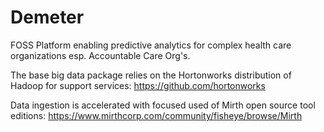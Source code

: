 # Demeter
FOSS Platform enabling predictive analytics for complex health care organizations esp. Accountable Care Org's.

The base big data package relies on the Hortonworks distribution of Hadoop for support services:
https://github.com/hortonworks 

Data ingestion is accelerated with focused used of Mirth open source tool editions:
https://www.mirthcorp.com/community/fisheye/browse/Mirth 
